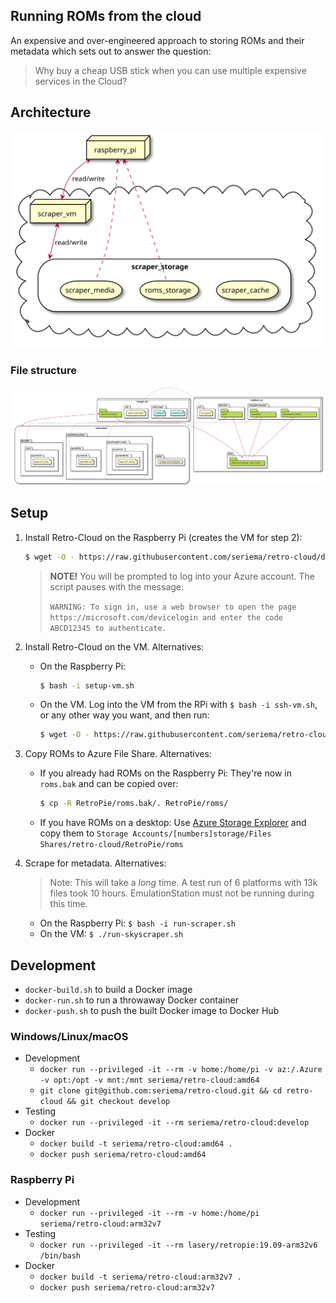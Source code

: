 Running ROMs from the cloud
---

An expensive and over-engineered approach to storing ROMs and their metadata which sets out to answer the question:
> Why buy a cheap USB stick when you can use multiple expensive services in the Cloud?

## Architecture

![architecture-diagram](diagrams/architecture.svg)

### File structure

![filestructure-diagram](diagrams/filestructure.svg)

## Setup

1. Install Retro-Cloud on the Raspberry Pi (creates the VM for step 2):

    ```bash
    $ wget -O - https://raw.githubusercontent.com/seriema/retro-cloud/develop/raspberry-pi/download-and-run.sh | bash
    ```

    > **NOTE!** You will be prompted to log into your Azure account. The script pauses with the message:
    >
    > `WARNING: To sign in, use a web browser to open the page https://microsoft.com/devicelogin and enter the code ABCD12345 to authenticate.`

1. Install Retro-Cloud on the VM. Alternatives:
    * On the Raspberry Pi:

        ```bash
        $ bash -i setup-vm.sh
        ```

    * On the VM. Log into the VM from the RPi with `$ bash -i ssh-vm.sh`, or any other way you want, and then run:

        ```bash
        $ wget -O - https://raw.githubusercontent.com/seriema/retro-cloud/develop/virtual-machine/setup.sh | bash -i
        ```

1. Copy ROMs to Azure File Share. Alternatives:
    * If you already had ROMs on the Raspberry Pi: They're now in `roms.bak` and can be copied over:

        ```bash
        $ cp -R RetroPie/roms.bak/. RetroPie/roms/
        ```

    * If you have ROMs on a desktop: Use [Azure Storage Explorer](https://azure.microsoft.com/en-us/features/storage-explorer/) and copy them to `Storage Accounts/[numbers]storage/Files Shares/retro-cloud/RetroPie/roms`
1. Scrape for metadata. Alternatives:
    > Note: This will take a _long_ time. A test run of 6 platforms with 13k files took 10 hours. EmulationStation must not be running during this time.
    * On the Raspberry Pi: `$ bash -i run-scraper.sh`
    * On the VM: `$ ./run-skyscraper.sh`

## Development

* `docker-build.sh` to build a Docker image
* `docker-run.sh` to run a throwaway Docker container
* `docker-push.sh` to push the built Docker image to Docker Hub

### Windows/Linux/macOS

* Development
    * `docker run --privileged -it --rm -v home:/home/pi -v az:/.Azure -v opt:/opt -v mnt:/mnt seriema/retro-cloud:amd64`
    * `git clone git@github.com:seriema/retro-cloud.git && cd retro-cloud && git checkout develop`
* Testing
    * `docker run --privileged -it --rm seriema/retro-cloud:develop`
* Docker
    * `docker build -t seriema/retro-cloud:amd64 .`
    * `docker push seriema/retro-cloud:amd64`

### Raspberry Pi

* Development
    * `docker run --privileged -it --rm -v home:/home/pi seriema/retro-cloud:arm32v7`
* Testing
    * `docker run --privileged -it --rm lasery/retropie:19.09-arm32v6 /bin/bash`
* Docker
    * `docker build -t seriema/retro-cloud:arm32v7 .`
    * `docker push seriema/retro-cloud:arm32v7`
